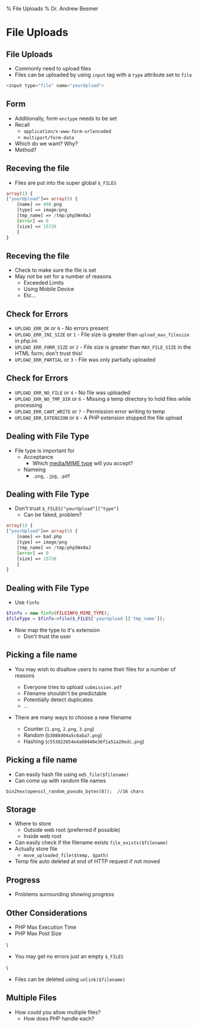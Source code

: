 % File Uploads
% Dr. Andrew Besmer

# File Uploads

## File Uploads

* Commonly need to upload files
* Files can be uploaded by using `input` tag with a `type` attribute set to `file`

```php
<input type="file" name="yourUpload">
```

## Form

* Additionally, form `enctype` needs to be set
* Recall
	* `application/x-www-form-urlencoded`
	* `multipart/form-data`
* Which do we want? Why?
* Method?

## Receving the file

* Files are put into the super global `$_FILES`

```php
array(1) { 
["yourUpload"]=> array(5) {
	[name] => 400.png
	[type] => image/png
	[tmp_name] => /tmp/php5Wx0aJ
	[error] => 0
	[size] => 15726
	}
}
```

## Receving the file

* Check to make sure the file is set
* May not be set for a number of reasons
	* Exceeded Limits
	* Using Mobile Device
	* Etc...

## Check for Errors

* `UPLOAD_ERR_OK` or `0` - No errors present
* `UPLOAD_ERR_INI_SIZE` or `1` - File size is greater than `upload_max_filesize` in php.ini
* `UPLOAD_ERR_FORM_SIZE` or `2` -  File size is greater than  `MAX_FILE_SIZE` in the HTML form; don't trust this!
* `UPLOAD_ERR_PARTIAL` or `3` - File was only partially uploaded

## Check for Errors

* `UPLOAD_ERR_NO_FILE` or `4` - No file was uploaded
* `UPLOAD_ERR_NO_TMP_DIR` or `6` - Missing a temp directory to hold files while processing
* `UPLOAD_ERR_CANT_WRITE` or `7` - Permission error writing to temp
* `UPLOAD_ERR_EXTENSION` or `8` - A PHP extension stopped the file upload

## Dealing with File Type

* File type is important for 
	* Acceptance
		* Which [media/MIME type](http://www.iana.org/assignments/media-types/media-types.xhtml) will you accept?
	* Nameing
		* `.png`, `.jpg`, `.pdf`
													
## Dealing with File Type

* Don't trust `$_FILES["yourUpload"]["type"]`
	* Can be faked, problem?

```php
array(1) { 
["yourUpload"]=> array(5) {
	[name] => bad.php
	[type] => image/png
	[tmp_name] => /tmp/php5Wx0aJ
	[error] => 0
	[size] => 15726
	}
}
```



## Dealing with File Type

* Use `finfo`

```php
$finfo = new finfo(FILEINFO_MIME_TYPE);
$fileType = $finfo->file($_FILES['yourUpload']['tmp_name']);
```

* Now map the type to it's extension
	* Don't trust the user

## Picking a file name

* You may wish to disallow users to name their files for a number of reasons
	* Everyone tries to upload `submission.pdf`
	* Filename shouldn't be predictable
	* Potentially detect duplicates
	* ...


* There are many ways to choose a new filename
	* Counter (`1.png`, `2.png`, `3.png`)
	* Random (`b3088d04a5c6aba7.png`)
	* Hashing (`c553822654e4a60440e36f1a51a20edc.png`)

## Picking a file name

* Can easily hash file using `md5_file($filename)`
* Can come up with random file names

```
bin2hex(openssl_random_pseudo_bytes(8));  //16 chars
```




## Storage

* Where to store
	* Outside web root (preferred if possible)
	* Inside web root
* Can easily check if the filename exists `file_exists($filename)`
* Actually store file
	* `move_uploaded_file($temp, $path)`
* Temp file auto deleted at end of HTTP request if not moved


## Progress

* Problems surrounding showing progress

## Other Considerations

* PHP Max Execution Time
* PHP Max Post Size

\ 

* You may get no errors just an empty `$_FILES`

\ 

* Files can be deleted using `unlink($filename)`

## Multiple Files

* How could you allow multiple files? 
	* How does PHP handle each?



